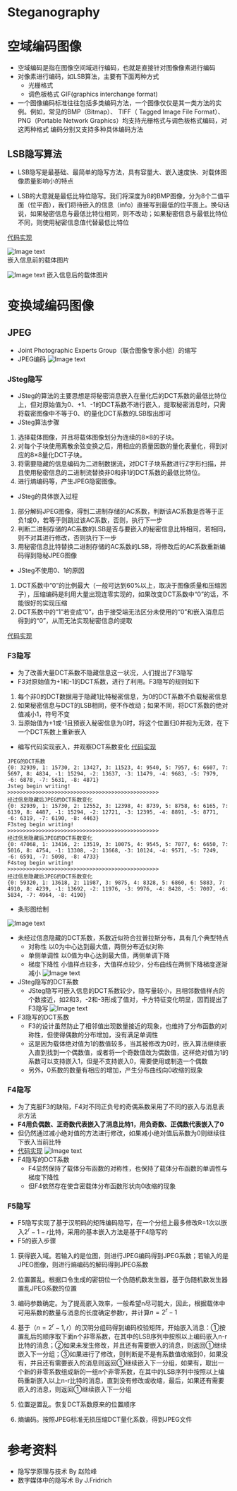 # Steganography

# 空域编码图像
* 空域编码是指在图像空间域进行编码，也就是直接针对图像像素进行编码
* 对像素进行编码，如LSB算法，主要有下面两种方式
   * 光栅格式
   * 调色板格式   GIF(graphics interchange format)
* 一个图像编码标准往往包括多类编码方法，一个图像仅仅是其一类方法的实例。例如，常见的BMP（Bitmap）、 TIFF（
Tagged Image File Format）、 PNG（Portable Network
Graphics）均支持光栅格式与调色板格式编码，对这两种格式
编码分别又支持多种具体编码方法
## LSB隐写算法
* LSB隐写是最基础、最简单的隐写方法，具有容量大、嵌入速度快、对载体图像质量影响小的特点

* LSB的大意就是最低比特位隐写。我们将深度为8的BMP图像，分为8个二值平面（位平面），我们将待嵌入的信息（info）直接写到最低的位平面上。换句话说，如果秘密信息与最低比特位相同，则不改动；如果秘密信息与最低比特位不同，则使用秘密信息值代替最低比特位

[代码实现](https://github.com/librauee/Staganalysis/tree/master/LSB)

![Image text](https://raw.githubusercontent.com/librauee/Staganalysis/master/picture/old.png#pic_center)  
嵌入信息前的载体图片

![Image text](https://raw.githubusercontent.com/librauee/Staganalysis/master/picture/new.png#pic_center)
嵌入信息后的载体图片


# 变换域编码图像

## JPEG
* Joint Photographic Experts Group（联合图像专家小组）的缩写
* JPEG编码
![Image text](https://github.com/librauee/Steganalysis/blob/master/picture/Jpegprocess.png)
### JSteg隐写
* JSteg的算法的主要思想是将秘密消息嵌入在量化后的DCT系数的最低比特位上，但对原始值为0、+1、-1的DCT系数不进行嵌入，提取秘密消息时，只需将载密图像中不等于0、l的量化DCT系数的LSB取出即可
* JSteg算法步骤 

1. 选择载体图像，并且将载体图像划分为连续的8×8的子块。 
2. 对每个子块使用离散余弦变换之后，用相应的质量因数的量化表量化，得到对应的8×8量化DCT子块。 
3. 将需要隐藏的信息编码为二进制数据流，对DCT子块系数进行Z字形扫描，并且使用秘密信息的二进制流替换非0和非1的DCT系数的最低比特位。 
4. 进行熵编码等，产生JPEG隐密图像。

* JSteg的具体嵌入过程
1. 部分解码JPEG图像，得到二进制存储的AC系数，判断该AC系数是否等于正负1或0，若等于则跳过该AC系数，否则，执行下一步
2. 判断二进制存储的AC系数的LSB是否与要嵌入的秘密信息比特相同，若相同，则不对其进行修改，否则执行下一步
3. 用秘密信息比特替换二进制存储的AC系数的LSB，将修改后的AC系数重新编码得到隐秘JPEG图像
* JSteg不使用0、1的原因
1. DCT系数中“0”的比例最大（一般可达到60%以上，取决于图像质量和压缩因子），压缩编码是利用大量出现连零实现的，如果改变DCT系数中“0”的话，不能很好的实现压缩
2. DCT系数中的“1”若变成“0”，由于接受端无法区分未使用的“0”和嵌入消息后得到的“0”，从而无法实现秘密信息的提取

[代码实现](https://github.com/librauee/Staganalysis/blob/master/Jsteg.py)
### F3隐写
* 为了改善大量DCT系数不隐藏信息这一状况，人们提出了F3隐写
* F3对原始值为+1和-1的DCT系数，进行了利用。F3隐写的规则如下

1. 每个非0的DCT数据用于隐藏1比特秘密信息，为0的DCT系数不负载秘密信息
2. 如果秘密信息与DCT的LSB相同，便不作改动；如果不同，将DCT系数的绝对值减小1，符号不变
3. 当原始值为+1或-1且预嵌入秘密信息为0时，将这个位置归0并视为无效，在下一个DCT系数上重新嵌入

* 编写代码实现嵌入，并观察DCT系数变化
[代码实现](https://github.com/librauee/Staganalysis/blob/master/F3.py)
```
JPEG的DCT系数
{0: 32939, 1: 15730, 2: 13427, 3: 11523, 4: 9540, 5: 7957, 6: 6607, 7: 5697, 8: 4834, -1: 15294, -2: 13637, -3: 11479, -4: 9683, -5: 7979, -6: 6878, -7: 5631, -8: 4871}
Jsteg begin writing!
>>>>>>>>>>>>>>>>>>>>>>>>>>>>>>>>>>>>>>>>>>>>>>>>
经过信息隐藏后JPEG的DCT系数变化
{0: 32939, 1: 15730, 2: 12552, 3: 12398, 4: 8739, 5: 8758, 6: 6165, 7: 6139, 8: 4487, -1: 15294, -2: 12721, -3: 12395, -4: 8891, -5: 8771, -6: 6319, -7: 6190, -8: 4463}
F3steg begin writing!
>>>>>>>>>>>>>>>>>>>>>>>>>>>>>>>>>>>>>>>>>>>>>>>>
经过信息隐藏后JPEG的DCT系数变化
{0: 47068, 1: 13416, 2: 13519, 3: 10075, 4: 9545, 5: 7077, 6: 6650, 7: 5016, 8: 4754, -1: 13308, -2: 13668, -3: 10124, -4: 9571, -5: 7249, -6: 6591, -7: 5098, -8: 4733}
F4steg begin writing!
>>>>>>>>>>>>>>>>>>>>>>>>>>>>>>>>>>>>>>>>>>>>>>>>
经过信息隐藏后JPEG的DCT系数变化
{0: 59320, 1: 13618, 2: 11987, 3: 9875, 4: 8328, 5: 6860, 6: 5883, 7: 4910, 8: 4239, -1: 13692, -2: 11976, -3: 9976, -4: 8428, -5: 7007, -6: 5834, -7: 4964, -8: 4190}
```
* 条形图绘制

![Image text](https://raw.githubusercontent.com/librauee/Staganalysis/master/picture/original.png#pic_center) 
* 未经过信息隐藏的DCT系数，系数近似符合拉普拉斯分布，具有几个典型特点
   * 对称性 以0为中心达到最大值，两侧分布近似对称
   * 单侧单调性 以0值为中心达到最大值，两侧单调下降
   * 梯度下降性 小值样点较多，大值样点较少，分布曲线在两侧下降梯度逐渐减小
![Image text](https://raw.githubusercontent.com/librauee/Staganalysis/master/picture/Jsteg.png#pic_center) 
* JSteg隐写的DCT系数
  * JSteg隐写可嵌入信息的DCT系数较少，隐写量较小，且相邻数值样点的个数接近，如2和3，-2和-3形成了值对，卡方特征变化明显，因而提出了F3隐写
![Image text](https://raw.githubusercontent.com/librauee/Staganalysis/master/picture/F3.png#pic_center) 
* F3隐写的DCT系数
  * F3的设计虽然防止了相邻值出现数量接近的现象，也维持了分布函数的对称性，但使得偶数的分布增加，没有满足单调性
  * 这是因为载体绝对值为1的数值较多，当其被修改为0时，嵌入算法继续嵌入直到找到一个偶数值，或者将一个奇数值改为偶数值，这样绝对值为1的系数可以支持嵌入1，但是不支持嵌入0，需要使用或制造一个偶数
  * 另外，0系数的数量有相应的增加，产生分布曲线向0收缩的现象

### F4隐写
* 为了克服F3的缺陷，F4对不同正负号的奇偶系数采用了不同的嵌入与消息表示方法
* **F4用负偶数、正奇数代表嵌入了消息比特1，用负奇数、正偶数代表嵌入了0**
* 但仍然通过减小绝对值的方法进行修改，如果减小绝对值后系数为0则继续往下嵌入当前比特 
* [代码实现](https://github.com/librauee/Staganalysis/blob/master/F4.py)
![Image text](https://raw.githubusercontent.com/librauee/Staganalysis/master/picture/F4.png#pic_center) 
* F4隐写的DCT系数
  * F4显然保持了载体分布函数的对称性，也保持了载体分布函数的单调性与梯度下降性
  * 但F4依然存在使含密载体分布函数形状向0收缩的现象

### F5隐写
* F5隐写实现了基于汉明码的矩阵编码隐写，在一个分组上最多修改R=1次以嵌入$2^r-1-r$比特，采用的基本嵌入方法是基于F4隐写的
* F5的嵌入步骤
1. 获得嵌入域。若输入的是位图，则进行JPEG编码得到JPEG系数；若输入的是JPEG图像，则进行熵编码的解码得到JPEG系数

2. 位置置乱。根据口令生成的密钥位一个伪随机数发生器，基于伪随机数发生器置乱JPEG系数的位置

3. 编码参数确定。为了提高嵌入效率，一般希望n尽可能大，因此，根据载体中可用系数的数量与消息的长度确定参数r，并计算$n=2^r-1$ 

4. 基于（$n=2^r-1,r$）的汉明分组码得到编码校验矩阵，开始嵌入消息：①按置乱后的顺序取下面n个非零系数，在其中的LSB序列中按照以上编码嵌入n-r比特的消息；②如果未发生修改，并且还有需要嵌入的消息，则返回①继续嵌入下一分组；③如果进行了修改，则判断是不是有系数值收缩到0，如果没有，并且还有需要嵌入的消息则返回①继续嵌入下一分组，如果有，取出一个新的非零系数组成新的一组n个非零系数，在其中的LSB序列中按照以上编码重新嵌入以上n-r比特的消息，直到没有修改或收缩，最后，如果还有需要嵌入的消息，则返回①继续嵌入下一分组

5. 位置逆置乱。恢复DCT系数原来的位置顺序
6. 熵编码。按照JPEG标准无损压缩DCT量化系数，得到JPEG文件



# 参考资料
* 隐写学原理与技术 By 赵险峰
* 数字媒体中的隐写术 By J.Fridrich
